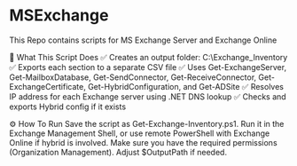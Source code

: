 # MSExchange
This Repo contains scripts for MS Exchange Server and Exchange Online

📂 What This Script Does
✅ Creates an output folder: C:\Exchange_Inventory
✅ Exports each section to a separate CSV file
✅ Uses Get-ExchangeServer, Get-MailboxDatabase, Get-SendConnector, Get-ReceiveConnector, Get-ExchangeCertificate, Get-HybridConfiguration, and Get-ADSite
✅ Resolves IP address for each Exchange server using .NET DNS lookup
✅ Checks and exports Hybrid config if it exists

⚙️ How To Run
Save the script as Get-Exchange-Inventory.ps1.
Run it in the Exchange Management Shell, or use remote PowerShell with Exchange Online if hybrid is involved.
Make sure you have the required permissions (Organization Management).
Adjust $OutputPath if needed.